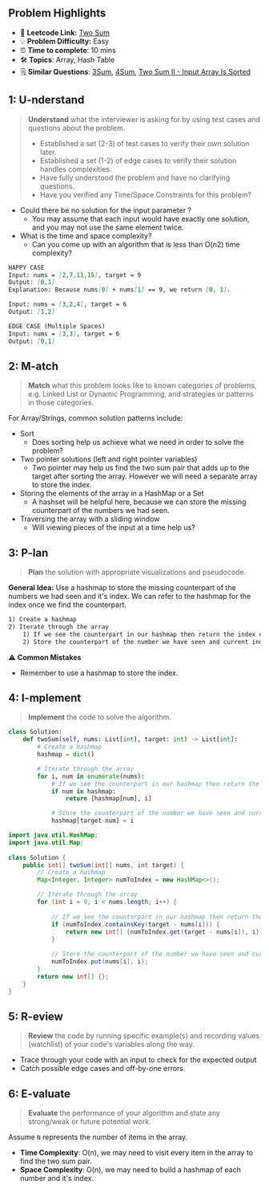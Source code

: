## Problem Highlights

* 🔗 **Leetcode Link:** [Two Sum](https://leetcode.com/problems/two-sum/)
* 💡 **Problem Difficulty:** Easy
* ⏰ **Time to complete**: 10 mins
* 🛠️ **Topics**: Array, Hash Table
* 🗒️ **Similar Questions**: [3Sum](https://leetcode.com/problems/3sum/), [4Sum](https://leetcode.com/problems/4sum/), [Two Sum II - Input Array Is Sorted](https://leetcode.com/problems/two-sum-ii-input-array-is-sorted/)
    
## 1: U-nderstand
 
> **Understand** what the interviewer is asking for by using test cases and questions about the problem.
> 
> - Established a set (2-3) of test cases to verify their own solution later.
> - Established a set (1-2) of edge cases to verify their solution handles complexities.
> - Have fully understood the problem and have no clarifying questions.
> - Have you verified any Time/Space Constraints for this problem?

- Could there be no solution for the input parameter ?
  - You may assume that each input would have exactly one solution, and you may not use the same element twice.
- What is the time and space complexity?
    - Can you come up with an algorithm that is less than O(n2) time complexity?

```markdown
HAPPY CASE
Input: nums = [2,7,11,15], target = 9
Output: [0,1]
Explanation: Because nums[0] + nums[1] == 9, we return [0, 1].

Input: nums = [3,2,4], target = 6
Output: [1,2]

EDGE CASE (Multiple Spaces)
Input: nums = [3,3], target = 6
Output: [0,1]
```   
    
## 2: M-atch

> **Match** what this problem looks like to known categories of problems, e.g. Linked List or Dynamic Programming, and strategies or patterns in those categories.

For Array/Strings, common solution patterns include:

- Sort
    - Does sorting help us achieve what we need in order to solve the problem?
- Two pointer solutions (left and right pointer variables)
    - Two pointer may help us find the two sum pair that adds up to the target after sorting the array. However we will need a separate array to store the index.
- Storing the elements of the array in a HashMap or a Set
    - A hashset will be helpful here, because we can store the missing counterpart of the numbers we had seen. 
- Traversing the array with a sliding window
    - Will viewing pieces of the input at a time help us?

## 3: P-lan

> **Plan** the solution with appropriate visualizations and pseudocode.

**General Idea:** Use a hashmap to store the missing counterpart of the numbers we had seen and it's index. We can refer to the hashmap for the index once we find the counterpart.


```markdown
1) Create a hashmap
2) Iterate through the array
    1) If we see the counterpart in our hashmap then return the index of the counterpart and current index.
    2) Store the counterpart of the number we have seen and current index.
```

⚠️ **Common Mistakes**

* Remember to use a hashmap to store the index. 

## 4: I-mplement

> **Implement** the code to solve the algorithm.

```python
class Solution:
    def twoSum(self, nums: List[int], target: int) -> List[int]:
        # Create a hashmap
        hashmap = dict()

        # Iterate through the array
        for i, num in enumerate(nums):
            # If we see the counterpart in our hashmap then return the index of the counterpart and current index
            if num in hashmap:
                return [hashmap[num], i]

            # Store the counterpart of the number we have seen and current index
            hashmap[target-num] = i
```
```java
import java.util.HashMap;
import java.util.Map;
 
class Solution {
    public int[] twoSum(int[] nums, int target) {
        // Create a hashmap
        Map<Integer, Integer> numToIndex = new HashMap<>();

        // Iterate through the array
        for (int i = 0; i < nums.length; i++) {
            
            // If we see the counterpart in our hashmap then return the index of the counterpart and current index
            if (numToIndex.containsKey(target - nums[i])) {
                return new int[] {numToIndex.get(target - nums[i]), i};
            }
            
            // Store the counterpart of the number we have seen and current index
            numToIndex.put(nums[i], i);
        }
        return new int[] {};
    }
}
```
    
## 5: R-eview

> **Review** the code by running specific example(s) and recording values (watchlist) of your code's variables along the way.

- Trace through your code with an input to check for the expected output
- Catch possible edge cases and off-by-one errors

## 6: E-valuate

> **Evaluate** the performance of your algorithm and state any strong/weak or future potential work.

Assume `N` represents the number of items in the array.


* **Time Complexity**: O(n), we may need to visit every item in the array to find the two sum pair.
* **Space Complexity**: O(n), we may need to  build a hashmap of each number and it's index.